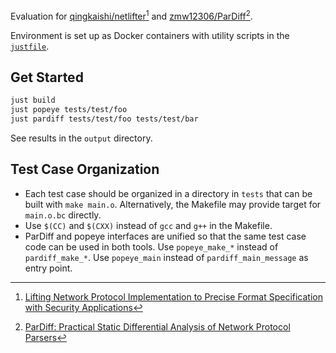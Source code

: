 Evaluation for [qingkaishi/netlifter](https://github.com/qingkaishi/netlifter)[^netlifter] and [zmw12306/ParDiff](https://github.com/zmw12306/ParDiff)[^pardiff].

[^netlifter]: [Lifting Network Protocol Implementation to Precise Format Specification with Security Applications](https://dl.acm.org/doi/10.1145/3576915.3616614)
[^pardiff]: [ParDiff: Practical Static Differential Analysis of Network Protocol Parsers](https://dl.acm.org/doi/10.1145/3649854)

Environment is set up as Docker containers with utility scripts in the [`justfile`](./justfile).

## Get Started

```sh
just build
just popeye tests/test/foo
just pardiff tests/test/foo tests/test/bar
```

See results in the `output` directory.

## Test Case Organization

-   Each test case should be organized in a directory in `tests` that can be built with `make main.o`. Alternatively, the Makefile may provide target for `main.o.bc` directly.
-   Use `$(CC)` and `$(CXX)` instead of `gcc` and `g++` in the Makefile.
-   ParDiff and popeye interfaces are unified so that the same test case code can be used in both tools. Use `popeye_make_*` instead of `pardiff_make_*`. Use `popeye_main` instead of `pardiff_main_message` as entry point.
